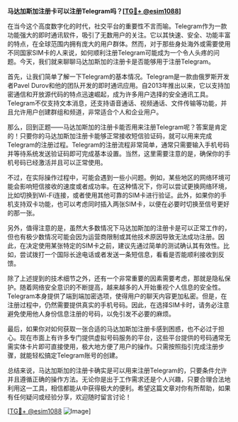 **马达加斯加注册卡可以注册Telegram吗？[[TG💪+ @esim1088](https://t.me/s/esim1088)]**

在当今这个高度数字化的时代，社交平台的重要性不言而喻。Telegram作为一款功能强大的即时通讯软件，吸引了无数用户的关注。它以其快速、安全、功能丰富的特点，在全球范围内拥有庞大的用户群体。然而，对于那些身处海外或需要使用不同国家SIM卡的人来说，如何顺利注册Telegram可能成为一个令人头疼的问题。今天，我们就来聊聊马达加斯加的注册卡是否能够用于注册Telegram。

首先，让我们简单了解一下Telegram的基本情况。Telegram是一款由俄罗斯开发者Pavel Durov和他的团队开发的即时通讯应用。自2013年推出以来，它以支持加密通信和开放源代码的特点迅速崛起，成为许多用户选择的安全通讯工具。Telegram不仅支持文本消息，还支持语音通话、视频通话、文件传输等功能，并且允许用户创建群组和频道，非常适合个人和企业用户。

那么，回到正题——马达加斯加的注册卡能否用来注册Telegram呢？答案是肯定的！只要你的马达加斯加注册卡能够正常接收短信验证码，就可以用来完成Telegram的注册过程。Telegram的注册流程非常简单，通常只需要输入手机号码并等待系统发送验证码即可完成基本设置。当然，这里需要注意的是，确保你的手机号码已经激活并且可以正常使用。

不过，在实际操作过程中，可能会遇到一些小问题。例如，某些地区的网络环境可能会影响短信接收的速度或者成功率。在这种情况下，你可以尝试更换网络环境，比如切换到Wi-Fi连接，或者使用其他可靠的SIM卡进行验证。此外，如果你的手机支持双卡功能，也可以考虑同时插入两张SIM卡，以便在必要时切换至信号更好的那一张。

另外，值得注意的是，虽然大多数情况下马达加斯加的注册卡是可以正常工作的，但也有极少数情况可能会因为运营商限制或其他技术原因导致无法成功注册。因此，在决定使用某张特定的SIM卡之前，建议先通过简单的测试确认其有效性。比如，尝试拨打一个国际长途电话或者发送一条短信息，看看是否能顺利接收到反馈。

除了上述提到的技术细节之外，还有一个非常重要的因素需要考虑，那就是隐私保护。随着网络安全意识的不断提高，越来越多的人开始重视个人信息的安全性。Telegram本身提供了端到端加密选项，使得用户的聊天内容更加私密。但是，在注册过程中，仍然需要提供真实的手机号码。因此，在选择SIM卡时，请务必注意避免使用他人身份信息注册的号码，以免引发不必要的麻烦。

最后，如果你对如何获取一张合适的马达加斯加注册卡感到困惑，也不必过于担心。现在市面上有许多专门提供虚拟号码服务的平台，这些平台提供的号码通常无需实体卡片即可直接使用，极大地方便了用户的操作。只需按照指引完成注册步骤，就能轻松搞定Telegram账号的创建。

总结来说，马达加斯加的注册卡确实是可以用来注册Telegram的，只要条件允许并且遵循正确的操作方法。无论你是出于工作需求还是个人兴趣，只要合理合法地利用这一工具，相信都能从中获得极大的便利。希望这篇文章对你有所帮助，如果有任何疑问或经验分享，欢迎随时留言讨论！

[[TG💪+ @esim1088](https://t.me/s/esim1088) ![Image](https://i.postimg.cc/4NQfJmqS/Snipaste-2025-05-13-00-14-12.png)]